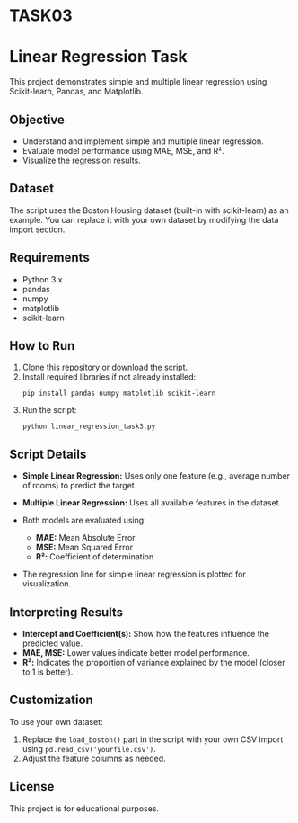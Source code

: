 # TASK03
# Linear Regression Task

This project demonstrates simple and multiple linear regression using Scikit-learn, Pandas, and Matplotlib.

## Objective

- Understand and implement simple and multiple linear regression.
- Evaluate model performance using MAE, MSE, and R².
- Visualize the regression results.

## Dataset

The script uses the Boston Housing dataset (built-in with scikit-learn) as an example. You can replace it with your own dataset by modifying the data import section.

## Requirements

- Python 3.x
- pandas
- numpy
- matplotlib
- scikit-learn

## How to Run

1. Clone this repository or download the script.
2. Install required libraries if not already installed:
   ```
   pip install pandas numpy matplotlib scikit-learn
   ```
3. Run the script:
   ```
   python linear_regression_task3.py
   ```

## Script Details

- **Simple Linear Regression:** Uses only one feature (e.g., average number of rooms) to predict the target.
- **Multiple Linear Regression:** Uses all available features in the dataset.
- Both models are evaluated using:
  - **MAE:** Mean Absolute Error
  - **MSE:** Mean Squared Error
  - **R²:** Coefficient of determination

- The regression line for simple linear regression is plotted for visualization.

## Interpreting Results

- **Intercept and Coefficient(s):** Show how the features influence the predicted value.
- **MAE, MSE:** Lower values indicate better model performance.
- **R²:** Indicates the proportion of variance explained by the model (closer to 1 is better).

## Customization

To use your own dataset:
1. Replace the `load_boston()` part in the script with your own CSV import using `pd.read_csv('yourfile.csv')`.
2. Adjust the feature columns as needed.

## License

This project is for educational purposes.
